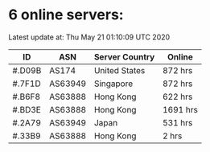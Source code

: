 # 6 online servers:

Latest update at: Thu May 21 01:10:09 UTC 2020

| ID | ASN | Server Country | Online |
| -- | --- | -------------- | ------ |
| #.D09B | AS174 | United States | 872 hrs |
| #.7F1D | AS63949 | Singapore | 872 hrs |
| #.B6F8 | AS63888 | Hong Kong | 622 hrs |
| #.BD3E | AS63888 | Hong Kong | 1691 hrs |
| #.2A79 | AS63949 | Japan | 531 hrs |
| #.33B9 | AS63888 | Hong Kong | 2 hrs |

